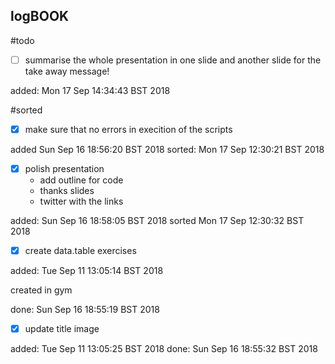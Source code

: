 logBOOK
---


#todo


* [ ] summarise the whole presentation in one slide
	and another slide for the take away message!

added: Mon 17 Sep 14:34:43 BST 2018

	


#sorted

* [x] make sure that no errors in execition of the scripts

added Sun Sep 16 18:56:20 BST 2018
sorted: Mon 17 Sep 12:30:21 BST 2018

* [x] polish presentation
	* add outline for code
	* thanks slides
	* twitter with the links

added: Sun Sep 16 18:58:05 BST 2018
sorted Mon 17 Sep 12:30:32 BST 2018



* [x] create data.table exercises

added: Tue Sep 11 13:05:14 BST 2018

created in gym

done: Sun Sep 16 18:55:19 BST 2018

* [x] update title image


added: Tue Sep 11 13:05:25 BST 2018
done: Sun Sep 16 18:55:32 BST 2018



